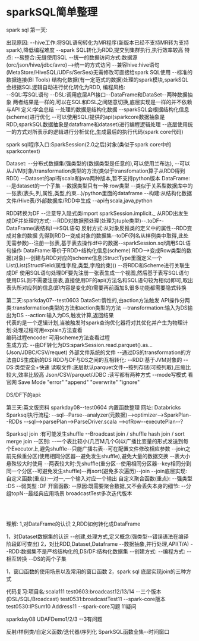 # sparkSQL简单整理

spark sql 
第一天:

出现原因:
	--hive工作:将SQL语句转化为MR程序(新版本已经不支持MR转为支持spark),降低编程难度
	--spark SQL转化为RDD,提交到集群执行,执行效率较高
特点:
	--易整合:无缝使用SQL
	--统一的数据访问方式:数据源(orc/json/hive/jdbc/avro)-->统一的方式访问
	--兼容hive:hive语句(MetaStore/HiveSQL/UDFs/SerSes)无需修改可直接给spark SQL使用
	--标准的数据连接(BI Tools)
	结构化数据(有一定范式的数据)处理的spark模块,sparkSQL会根据SQL逻辑自动进行优化转化为RDD,
编程风格:	
	--SQL:写SQL语句
	--DSL:调用底层API接口--DataFrame和DataSet--两种数据抽象
	两者结果是一样的,可以在SQL和DSL之间随意切换,底层实现是一样的并不依赖与API
定义:学会总结
	--处理的数据是结构化数据
	--sparkSQL会根据结构化信息(scheme)进行优化
	--可以使用SQL/提供的api(sparkcore数据抽象是RDD;sparkSQL数据抽象是dataframe和dataset)进行编程逻辑处理
	--底层使用统一的方式对所表示的逻辑进行分析优化,生成最后的执行代码(spark core代码)

spark sql程序入口:SparkSession(2.0之后)对象(类似于spark core中的sparkcontext) 
	
Dataset:
	--分布式数据集(强类型的(数据类型是任意的),可以使用兰布达),
	--可以从JVM对象/transformation类型的方法(类似于transfomation算子从RDD得到RDD)
	--Dataset的api有scala和java两种版本,暂不支持python版本
DataFrame:
	--是dataset的一个子集
	--数据类型只有一种:row类型
	--类似于关系型数据库中的一张表(表头,列,属性,类型,约束...)/python里面的dataframe
	--构建:从结构化数据文件/Hive表/外部数据库/RDD中生成
	--api有scala,java,python

RDD转换为DF --注意导入隐式类import sparkSession.implicit._
从RDD出发生成DF并处理的方式:
	--RDD对数据预处理(处理为tuple类型)--.toDF--DataFrame(表结构)-->SQL语句
反射方式:从对象反推类的定义中的属性--RDD变成对象的数据
	先得到RDD--变成对象的数据集--toDF(列名从样例类中取得,此处无需参数)--注册一张表,基于表去操作df中的数据--sparkSession.sql调用SQL语句操作
DataFrame:等价于RDD+结构化信息(scheme)
	RDD-->变成Row类型的数据(对象)--创建与RDD对应的scheme信息(StructType里面定义一个List(List(StructField(属性字段,类型,字段约束)))
		--将RDD和Scheme进行关联生成DF
使用SQL语句处理DF要先注册一张表生成一个视图,然后基于表写SQL语句
使用DSL则不需要注册表,直接使用DF的api(方法名和SQL语句较为相似)即可,取出表头所对应列的信息(即内容是变化的)需要再前面加$,很多功能都需要隐式转换


第二天:sparkday07--test0603
DataSet:惰性的,由action方法触发
	API操作分两类:transformation类型的方法和action类型的方法
		--transformation:输入为DS输出为DS
		--action:输入为DS,触发计算,返回结果	
	代表的是一个逻辑计划,当被触发时spark查询优化器将对其优化并产生为物理计划:处理过程可用explain方法查看	
	编码过程encoder 可用scheme方法查看过程	
生成方式:
	--由DF转化为DS:sparkSession.read.parquet().as... (Json/JDBC/CSV/requet) 外部文件系统的文件
	--通过DS的transformation的方法由DS生成新的DS
RDD与DF与DS之间的互相转化:
	--RDD:基于JVM对象的
	--DS:类型安全+快速
读取文件:底层默认parquet文件--按列存储(可按列取),压缩比 较大,效率比较高
Json/CSV/parquet/JDBC :读写都有两种方式
	--mode写模式 看官网 Save Mode "error"  "append" "overwrite" "ignore"
	
DS/DF下的api:
	
	
第三天:英文版资料 sparkday08--test0604
内置函数整理
网址: Databricks
Sparksql执行流程:
	--sql--Parse--analyzer(元数据)-->optimizer-->SparkPlan--RDDs
	--sql-->parsePlan-->ParseDriver.scala
		 -->ofRow--executePlan--?
	
Sparksql join :有可能发生shuffle
	--Broadcast join / shuffle hash join / sort merge join
	--区别:
		--一个表比较小(几百M几个G)以广播比变量的形式发送到每个Executor上,避免shuffle--只能广播右表--可在配置文件修改相应参数
		--join之前先做重分区(使用相同分区器--避免发生shuffle),避免大量的数据交换
			--表大小悬殊较大时使用
		--两表较大时:先shuffle(重分区--使用相同分区器--key相同分到同一个分区--可避免发生shuffle)--再sort(避免多次遍历)--join
	--join底层实现:
自定义函数(重点):一对一,一个输入对应一个输出
自定义聚合函数(重点):
	--强类型 :DS
	--弱类型 :DF
开窗函数:
	--原因:既需要聚合数据,又不会丢失本身的细节:
	--分组topN--最经典应用场景
broadcastTest多次迭代版本


​	
​	

理解:
1,对DataFrame的认识 
2,RDD如何转化成DataFrame

1，对Dataset数据集的认识 
	--创建,处理方式,定义概念(强类型--错误语法在编译阶段即可查出)
2，对比RDD,Dataset,Dataframe
	--数据抽象,并行处理,API(T/A)
	--RDD:数据集不是严格结构化的,DS/DF:结构化数据集
	--创建方式:
	--编程方式:
	--相互转换
	--DS的两个子集
	
1，窗口函数的使用场景以及常用的窗口函数 
2，spark sql 底层实现join的三种方式	
	


代码复习:项目名:scala111
test0603:broadcast12/13/14  --三个版本(DSL/SQL/Broadcast)
test0531:broadcastTest11  --spark-core版本
test0530:IPSum10 Address11  --spark-core习题  11疑问

sparkday08 UDAFDemo1/2/3  --3有问题


反射/样例类/自定义函数/迭代器/序列化
SparkSQL函数全集--时间窗口
